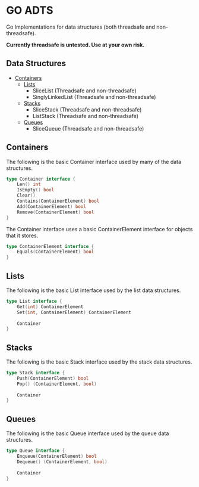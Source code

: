 # GO ADTS
Go Implementations for data structures (both threadsafe and non-threadsafe).

**Currently threadsafe is untested. Use at your own risk.**

## Data Structures
- [Containers](#containers)
  - [Lists](#lists)
    - SliceList (Threadsafe and non-threadsafe)
	- SinglyLinkedList (Threadsafe and non-threadsafe)
  - [Stacks](#stacks)
    - SliceStack (Threadsafe and non-threadsafe)
	- ListStack (Threadsafe and non-threadsafe)
  - [Queues](#queues)
    - SliceQueue (Threadsafe and non-threadsafe)

## Containers
The following is the basic Container interface used by many of the data structures.
```go
type Container interface {
	Len() int
	IsEmpty() bool
	Clear()
	Contains(ContainerElement) bool
	Add(ContainerElement) bool
	Remove(ContainerElement) bool
}
```
The Container interface uses a basic ContainerElement interface for objects that it stores.
```go
type ContainerElement interface {
	Equals(ContainerElement) bool
}
```

## Lists
The following is the basic List interface used by the list data structures.
```go
type List interface {
	Get(int) ContainerElement
	Set(int, ContainerElement) ContainerElement
	
	Container
}
```

## Stacks
The following is the basic Stack interface used by the stack data structures.
```go
type Stack interface {
	Push(ContainerElement) bool
	Pop() (ContainerElement, bool)
	
	Container
}
```

## Queues
The following is the basic Queue interface used by the queue data structures.
```go
type Queue interface {
	Enqueue(ContainerElement) bool
	Dequeue() (ContainerElement, bool)
	
	Container
}
```
